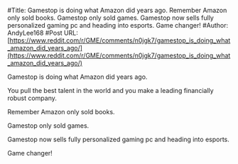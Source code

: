 #Title: Gamestop is doing what Amazon did years ago. Remember Amazon only sold books. Gamestop only sold games. Gamestop now sells fully personalized gaming pc and heading into esports. Game changer!
#Author: AndyLee168
#Post URL: [https://www.reddit.com/r/GME/comments/n0jgk7/gamestop_is_doing_what_amazon_did_years_ago/](https://www.reddit.com/r/GME/comments/n0jgk7/gamestop_is_doing_what_amazon_did_years_ago/)


Gamestop is doing what Amazon did years ago. 

You pull the best talent in the world and you make a leading financially robust company. 

Remember Amazon only sold books.

Gamestop only sold games. 

Gamestop now sells fully personalized gaming pc and heading into esports. 

Game changer!